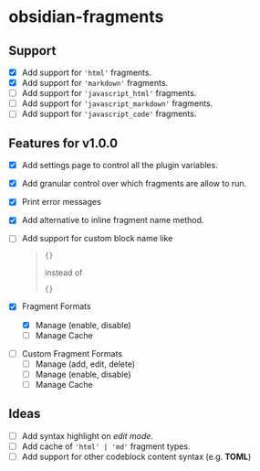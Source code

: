# obsidian-fragments

## Support

- [x] Add support for `'html'` fragments.
- [x] Add support for `'markdown'` fragments.
- [ ] Add support for `'javascript_html'` fragments.
- [ ] Add support for `'javascript_markdown'` fragments.
- [ ] Add support for `'javascript_code'` fragments.

## Features for v1.0.0

- [x] Add settings page to control all the plugin variables.
- [x] Add granular control over which fragments are allow to run.
- [x] Print error messages
- [x] Add alternative to inline fragment name method.
- [ ] Add support for custom block name like

  > ```book
  > {}
  > ```
  >
  > instead of
  >
  > ```use book
  > {}
  > ```

- [x] Fragment Formats
  - [x] Manage (enable, disable)
  - [ ] Manage Cache

<!--  -->

- [ ] Custom Fragment Formats
  - [ ] Manage (add, edit, delete)
  - [ ] Manage (enable, disable)
  - [ ] Manage Cache

## Ideas

- [ ] Add syntax highlight on _edit mode_.
- [ ] Add cache of `'html' | 'md'` fragment types.
- [ ] Add support for other codeblock content syntax (e.g. **TOML**)
